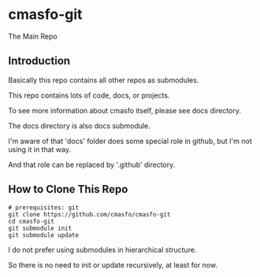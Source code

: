 
# cmasfo-git

The Main Repo

## Introduction

Basically this repo contains all other repos as submodules.

This repo contains lots of code, docs, or projects.

To see more information about cmasfo itself, please see docs directory.

The docs directory is also docs submodule.

I'm aware of that 'docs' folder does some special role in github,
but I'm not using it in that way.

And that role can be replaced by '.github' directory.

## How to Clone This Repo

```
# prerequisites: git
git clone https://github.com/cmasfo/cmasfo-git
cd cmasfo-git
git submodule init
git submodule update
```

I do not prefer using submodules in hierarchical structure.

So there is no need to init or update recursively, at least for now.

